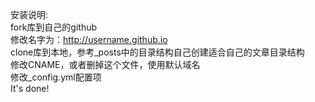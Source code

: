 安装说明:<br/>
fork库到自己的github<br/>
修改名字为：http://username.github.io<br/>
clone库到本地，参考_posts中的目录结构自己创建适合自己的文章目录结构<br/>
修改CNAME，或者删掉这个文件，使用默认域名<br/>
修改_config.yml配置项<br/>
It's done!<br/>
